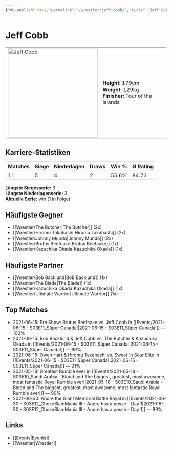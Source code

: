 ```yaml
---
{"dg-publish":true,"permalink":"/wrestler/jeff-cobb/","title":"Jeff Cobb","tags":["wrestler"],"noteIcon":""}
---
```



# Jeff Cobb

<table>
        <tr>
        <td><img src="https://github.com/CptSpaulding1980/choke-slam-wrestling/releases/download/images/Jeff_Cobb.png" width="280" alt="Jeff Cobb"></td>
        <td>
        <b>Height:</b> 179cm<br>
        <b>Weight:</b> 129kg<br>
        <b>Finisher:</b> Tour of the Islands<br>
        </td>
        </tr>
        </table>
        
## Karriere-Statistiken

| Matches | Siege | Niederlagen | Draws | Win % | Ø Rating |
|---------|-------|-------------|-------|-------|-----------|
| 11 | 5 | 4 | 2 | 55.6% | 84.73 |

**Längste Siegesserie:** 3<br>**Längste Niederlagenserie:** 3<br>**Aktuelle Serie:** win (1 in Folge)


## Häufigste Gegner
- [[Wrestler/The Butcher\|The Butcher]] (2x)
- [[Wrestler/Hiromu Takahashi\|Hiromu Takahashi]] (2x)
- [[Wrestler/Johnny Mundo\|Johnny Mundo]] (2x)
- [[Wrestler/Brutus Beefcake\|Brutus Beefcake]] (1x)
- [[Wrestler/Kazuchika Okada\|Kazuchika Okada]] (1x)

## Häufigste Partner
- [[Wrestler/Bob Backlund\|Bob Backlund]] (1x)
- [[Wrestler/The Blade\|The Blade]] (1x)
- [[Wrestler/Kazuchika Okada\|Kazuchika Okada]] (1x)
- [[Wrestler/Ultimate Warrior\|Ultimate Warrior]] (1x)

## Top Matches
- 2021-06-15: Pre Show: Brutus Beefcake vs. Jeff Cobb in [[Events/2021-06-15 - S03E11_Sûper Canada!\|2021-06-15 - S03E11_Sûper Canada!]] — 100%
- 2021-06-15: Bob Backlund & Jeff Cobb vs. The Butcher & Kazuchika Okada in [[Events/2021-06-15 - S03E11_Sûper Canada!\|2021-06-15 - S03E11_Sûper Canada!]] — 99%
- 2021-06-15: Owen Hart & Hiromu Takahashi vs. Sweet 'n Sour Elite in [[Events/2021-06-15 - S03E11_Sûper Canada!\|2021-06-15 - S03E11_Sûper Canada!]] — 91%
- 2021-05-18: Greatest Rumble ever in [[Events/2021-05-18 - S03E10_Saudi Arabia - Blood and The biggest, greatest, most awesome, most fantastic Royal Rumble ever!\|2021-05-18 - S03E10_Saudi Arabia - Blood and The biggest, greatest, most awesome, most fantastic Royal Rumble ever!]] — 90%
- 2021-06-30: Andre the Giant Memorial Battle Royal in [[Events/2021-06-30 - S03E12_ChokeSlamMania III - Andre has a posse - Day 1\|2021-06-30 - S03E12_ChokeSlamMania III - Andre has a posse - Day 1]] — 89%

## Links
- [[Events\|Events]]
- [[Wrestler\|Wrestler]]
